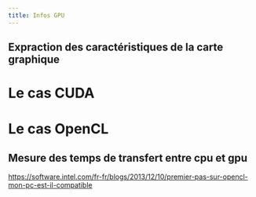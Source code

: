 ```yaml
---
title: Infos GPU
---
```



## Expraction des caractéristiques de la carte graphique
# Le cas CUDA

# Le cas OpenCL
## Mesure des temps de transfert entre cpu et gpu




https://software.intel.com/fr-fr/blogs/2013/12/10/premier-pas-sur-opencl-mon-pc-est-il-compatible